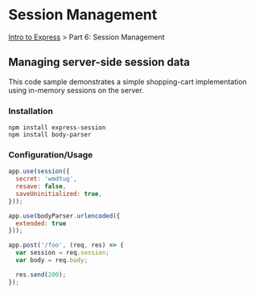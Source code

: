 # Session Management
[Intro to Express](https://github.com/Cynicollision/express-demo) > Part 6: Session Management

## Managing server-side session data
This code sample demonstrates a simple shopping-cart implementation using in-memory sessions on the server. 

### Installation
```
npm install express-session
npm install body-parser
````

### Configuration/Usage
```javascript
app.use(session({
  secret: 'wmdtug',
  resave: false,
  saveUninitialized: true,
}));

app.use(bodyParser.urlencoded({ 
  extended: true
})); 

app.post('/foo', (req, res) => {
  var session = req.session;
  var body = req.body;

  res.send(200);
});
```